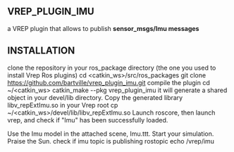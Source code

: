 ## **VREP_PLUGIN_IMU**
a VREP plugin that allows to publish **sensor_msgs/Imu messages**

## INSTALLATION
clone the repository in your ros_package directory (the one you used to install Vrep Ros plugins)
cd <catkin_ws>/src/ros_packages
git clone https://github.com/bartville/vrep_plugin_imu.git
compile the plugin
cd ~/<catkin_ws>
catkin_make --pkg vrep_plugin_imu
it will generate a shared object in your devel/lib directory.
Copy the generated library libv_repExtImu.so in your Vrep root
cp ~/<catkin_ws>/devel/lib/libv_repExtImu.so <YOUR-VREP-ROOT-DIRECTORY>
Launch roscore, then launch vrep, and check if "Imu" has been successfully loaded.

Use the Imu model in the attached scene, Imu.ttt.
Start your simulation.
Praise the Sun.
check if imu topic is publishing
rostopic echo /vrep/imu


